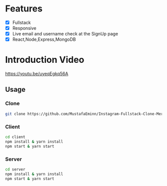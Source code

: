 # Features
- [x] Fullstack
- [x] Responsive
- [x] Live email and username check at the SignUp page
- [x] React,Node,Express,MongoDB 
# Introduction Video

https://youtu.be/uyeqEgkq56A


## Usage

### Clone
```bash
git clone https://github.com/MustafaEminn/Instagram-Fullstack-Clone-Mern
```

### Client
```bash
cd client
npm install & yarn install
npm start & yarn start
```

### Server
```bash
cd server
npm install & yarn install
npm start & yarn start
```

